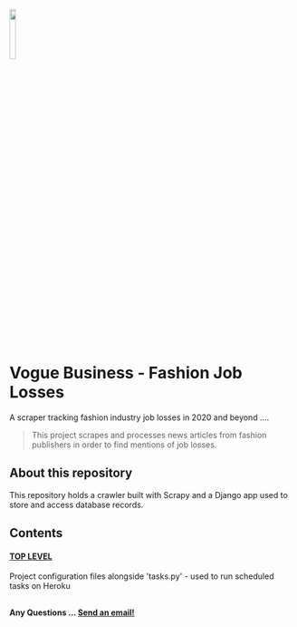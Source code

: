 <img src="https://i.ibb.co/p4s1bYc/voguebusiness-logo.jpg" width="15%" height="15%">

# Vogue Business - Fashion Job Losses 
A scraper tracking fashion industry job losses in 2020 and beyond ....

> This project scrapes and processes news articles from fashion publishers in order to find mentions of job losses. 


## About this repository
This repository holds a crawler built with Scrapy and a Django app used to store and access database records. 

## Contents

#### <a href="https://github.com/andyclarkemedia/fashionjoblosses/tree/master/">TOP LEVEL</a>
Project configuration files alongside 'tasks.py' - used to run scheduled tasks on Heroku



##
#### Any Questions ... <a target="_blank" href="mailto:fashionjoblosses@gmail.com">Send an email!</a>
